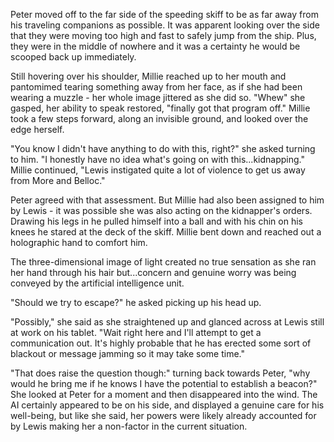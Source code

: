 Peter moved off to the far side of the speeding skiff to be as far away from his traveling companions as possible. It was apparent looking over the side that they were moving too high and fast to safely jump from the ship. Plus, they were in the middle of nowhere and it was a certainty he would be scooped back up immediately.

Still hovering over his shoulder, Millie reached up to her mouth and pantomimed tearing something away from her face, as if she had been wearing a muzzle - her whole image jittered as she did so. "Whew" she gasped, her ability to speak restored, "finally got that program off." Millie took a few steps forward, along an invisible ground, and looked over the edge herself.

"You know I didn't have anything to do with this, right?" she asked turning to him. "I honestly have no idea what's going on with this...kidnapping." Millie continued, "Lewis instigated quite a lot of violence to get us away from More and Belloc."

Peter agreed with that assessment. But Millie had also been assigned to him by Lewis - it was possible she was also acting on the kidnapper's orders. Drawing his legs in he pulled himself into a ball and with his chin on his knees he stared at the deck of the skiff. Millie bent down and reached out a holographic hand to comfort him.

The three-dimensional image of light created no true sensation as she ran her hand through his hair but...concern and genuine worry was being conveyed by the artificial intelligence unit.

"Should we try to escape?" he asked picking up his head up.

"Possibly," she said as she straightened up and glanced across at Lewis still at work on his tablet. "Wait right here and I'll attempt to get a communication out. It's highly probable that he has erected some sort of blackout or message jamming so it may take some time."

"That does raise the question though:" turning back towards Peter, "why would he bring me if he knows I have the potential to establish a beacon?" She looked at Peter for a moment and then disappeared into the wind. The AI certainly appeared to be on his side, and displayed a genuine care for his well-being, but like she said, her powers were likely already accounted for by Lewis making her a non-factor in the current situation.
